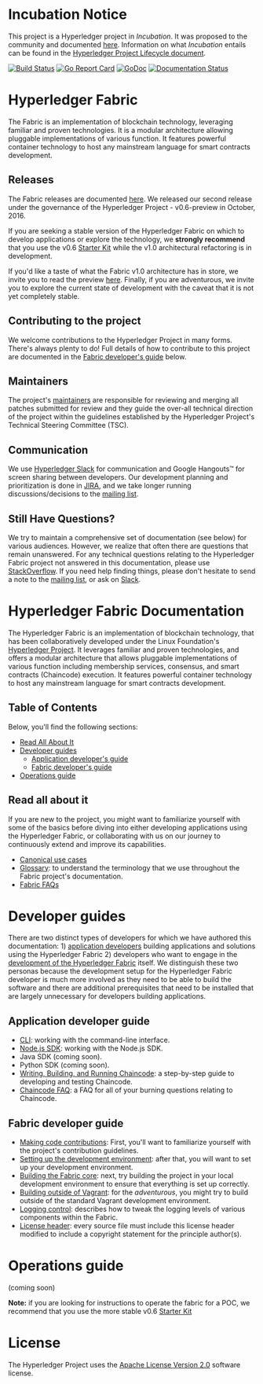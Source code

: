 # Incubation Notice

This project is a Hyperledger project in _Incubation_. It was proposed to the
community and documented [here](https://goo.gl/RYQZ5N). Information on what
_Incubation_ entails can be found in the [Hyperledger Project Lifecycle
document](https://goo.gl/4edNRc).

[![Build Status](https://jenkins.hyperledger.org/buildStatus/icon?job=fabric-merge-x86_64)](https://jenkins.hyperledger.org/view/fabric/job/fabric-merge-x86_64/)
[![Go Report Card](https://goreportcard.com/badge/github.com/hyperledger/fabric)](https://goreportcard.com/report/github.com/hyperledger/fabric)
[![GoDoc](https://godoc.org/github.com/hyperledger/fabric?status.svg)](https://godoc.org/github.com/hyperledger/fabric)
[![Documentation Status](https://readthedocs.org/projects/hyperledger-fabric/badge/?version=latest)](http://hyperledger-fabric.readthedocs.io/en/latest/?badge=latest)

# Hyperledger Fabric

The Fabric is an implementation of blockchain technology, leveraging familiar
and proven technologies. It is a modular architecture allowing pluggable
implementations of various function. It features powerful container technology
to host any mainstream language for smart contracts development.

## Releases

The Fabric releases are documented [here](releases.md). We
released our second release under the governance of the Hyperledger Project -
v0.6-preview in October, 2016.

If you are seeking a stable version of the Hyperledger Fabric on which to
develop applications or explore the technology, we **strongly recommend** that
you use the v0.6 [Starter Kit](http://hyperledger-fabric.readthedocs.io/en/v0.6/starter/fabric-starter-kit/)
while the v1.0 architectural refactoring is in development.

If you'd like a taste of what the Fabric v1.0 architecture has in store, we
invite you to read the preview [here](abstract_v1.md). Finally, if you are
adventurous, we invite you to explore the current state of development with
the caveat that it is not yet completely stable.

## Contributing to the project

We welcome contributions to the Hyperledger Project in many forms. There's
always plenty to do! Full details of how to contribute to this project are
documented in the [Fabric developer's guide](#fabric-developer-guide) below.

## Maintainers

The project's [maintainers](MAINTAINERS.md) are responsible for reviewing and
merging all patches submitted for review and they guide the over-all technical
direction of the project within the guidelines established by the Hyperledger
Project's Technical Steering Committee (TSC).

## Communication <a name="communication"></a>

We use [Hyperledger Slack](https://slack.hyperledger.org/) for communication and
Google Hangouts&trade; for screen sharing between developers. Our development
planning and prioritization is done in [JIRA](https://jira.hyperledger.org),
and we take longer running discussions/decisions to the
[mailing list](http://lists.hyperledger.org/mailman/listinfo/hyperledger-fabric).

## Still Have Questions?
We try to maintain a comprehensive set of documentation (see below) for various
audiences. However, we realize that often there are questions that remain
unanswered. For any technical questions relating to the Hyperledger Fabric
project not answered in this documentation, please use
[StackOverflow](http://stackoverflow.com/questions/tagged/hyperledger). If you
need help finding things, please don't hesitate to send a note to the
[mailing list](http://lists.hyperledger.org/mailman/listinfo/hyperledger-fabric),
or ask on [Slack]((https://slack.hyperledger.org/)).

# Hyperledger Fabric Documentation

The Hyperledger Fabric is an implementation of blockchain technology, that has
been collaboratively developed under the Linux Foundation's
[Hyperledger Project](http://hyperledger.org). It leverages familiar and
proven technologies, and offers a modular architecture
that allows pluggable implementations of various function including membership
services, consensus, and smart contracts (Chaincode) execution. It features
powerful container technology to host any mainstream language for smart
contracts development.

## Table of Contents

Below, you'll find the following sections:

* [Read All About It](#read-all-about-it)
* [Developer guides](#developer-guides)
    * [Application developer's guide](#application-developer-guide)
    * [Fabric developer's guide](#fabric-developer-guide)
* [Operations guide](#operations-guide)

## Read all about it

If you are new to the project, you might want to familiarize yourself with some
of the basics before diving into either developing applications using the
Hyperledger Fabric, or collaborating with us on our journey to continuously
extend and improve its capabilities.

- [Canonical use cases](biz/usecases.md)
- [Glossary](glossary.md): to understand the terminology that we use throughout
the Fabric project's documentation.
- [Fabric FAQs](https://github.com/hyperledger/fabric/tree/master/docs/FAQ)

# Developer guides

There are two distinct types of developers for which we have authored this
documentation: 1) [application developers](#application-developer-guide)
building applications and solutions using the Hyperledger Fabric 2) developers
who want to engage in the [development of the Hyperledger Fabric](#fabric-developer-guide)
itself. We distinguish these two personas because the development setup
for the Hyperledger Fabric developer is much more involved as they need to
be able to build the software and there are additional prerequisites that need
to be installed that are largely unnecessary for developers building
applications.

## Application developer guide

- [CLI](API/CLI.md): working with the command-line interface.
- [Node.js SDK](http://fabric-sdk-node.readthedocs.io/en/latest/node-sdk-guide):
working with the Node.js SDK.
- Java SDK (coming soon).
- Python SDK (coming soon).
- [Writing, Building, and Running Chaincode](Setup/Chaincode-setup.md):
a step-by-step guide to developing and testing Chaincode.
- [Chaincode FAQ](FAQ/chaincode_FAQ.md): a FAQ for all of your burning questions
relating to Chaincode.

## Fabric developer guide

- [Making code contributions](CONTRIBUTING.md): First, you'll want to familiarize
     yourself with the project's contribution guidelines.
- [Setting up the development environment](dev-setup/devenv.md): after that, you
     will want to set up your development environment.
- [Building the Fabric core](dev-setup/build.md): next, try building the project
     in your local development environment to ensure that everything is set up
     correctly.
- [Building outside of Vagrant](dev-setup/build.md#building-outside-of-vagrant):
     for the *adventurous*, you might try to build outside of the standard
     Vagrant development environment.
- [Logging control](Setup/logging-control.md): describes how to tweak the logging
     levels of various components within the Fabric.
- [License header](dev-setup/headers.txt): every source file must include this
     license header modified to include a copyright statement for the principle
     author(s).

# Operations guide

(coming soon)

**Note:** if you are looking for instructions to operate the fabric for a POC,
we recommend that you use the more stable v0.6 [Starter Kit](http://hyperledger-fabric.readthedocs.io/en/v0.6/starter/fabric-starter-kit/)

# License <a name="license"></a>
The Hyperledger Project uses the [Apache License Version 2.0](LICENSE) software
license.
